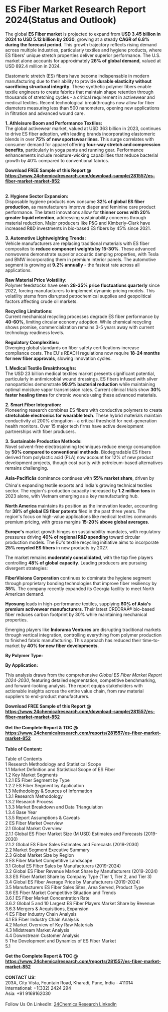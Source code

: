 <h1>ES Fiber Market Research Report 2024(Status and Outlook)</h1><p>The global <strong>ES Fiber market</strong> is projected to expand from <strong>USD 3.45 billion in 2024 to USD 5.12 billion by 2030</strong>, growing at a steady <strong>CAGR of 6.8% during the forecast period</strong>. This growth trajectory reflects rising demand across multiple industries, particularly textiles and hygiene products, where ES fibers' unique stretch properties deliver superior performance. The U.S. market alone accounts for approximately <strong>26% of global demand</strong>, valued at USD 892.4 million in 2024.</p><p>Elastomeric stretch (ES) fibers have become indispensable in modern manufacturing due to their ability to provide <strong>durable elasticity without sacrificing structural integrity</strong>. These synthetic polymer fibers enable textile engineers to create fabrics that maintain shape retention through thousands of stretching cycles - a critical requirement in activewear and medical textiles. Recent technological breakthroughs now allow for fiber diameters measuring less than 500 nanometers, opening new applications in filtration and advanced wound care.</p><p><strong>1. Athleisure Boom and Performance Textiles:</strong><br>
The global activewear market, valued at USD 363 billion in 2023, continues to drive ES fiber adoption, with leading brands incorporating elastomeric blends in over <strong>75% of new sportswear lines</strong>. This surge correlates with consumer demand for apparel offering <strong>four-way stretch and compression benefits</strong>, particularly in yoga pants and running gear. Performance enhancements include moisture-wicking capabilities that reduce bacterial growth by 40% compared to conventional fabrics.</p><div><b>Download FREE Sample of this Report @ 
            <a href="https://www.24chemicalresearch.com/download-sample/281557/es-fiber-market-market-852">
            https://www.24chemicalresearch.com/download-sample/281557/es-fiber-market-market-852</a></b></div><br><p><strong>2. Hygiene Sector Expansion:</strong><br>
Disposable hygiene products now consume <strong>32% of global ES fiber production</strong>, as manufacturers improve diaper and feminine care product performance. The latest innovations allow for <strong>thinner cores with 20% greater liquid retention</strong>, addressing sustainability concerns through material reduction. Major producers like P&amp;G and Kimberly-Clark have increased R&amp;D investments in bio-based ES fibers by 45% since 2021.</p><p><strong>3. Automotive Lightweighting Trends:</strong><br>
Vehicle manufacturers are replacing traditional materials with ES fiber composites to <strong>reduce component weights by 15-30%</strong>. These advanced nonwovens demonstrate superior acoustic damping properties, with Tesla and BMW incorporating them in premium interior panels. The automotive segment is growing at <strong>9.2% annually</strong> - the fastest rate across all applications.</p><p><strong>Raw Material Price Volatility:</strong><br>
	Polymer feedstocks have seen <strong>28-35% price fluctuations quarterly</strong> since 2022, forcing manufacturers to implement dynamic pricing models. This volatility stems from disrupted petrochemical supplies and geopolitical factors affecting crude oil markets.</p><p><strong>Recycling Limitations:</strong><br>
	Current mechanical recycling processes degrade ES fiber performance by <strong>40-60%</strong>, limiting circular economy adoption. While chemical recycling shows promise, commercialization remains 3-5 years away with current technology readiness levels.</p><p><strong>Regulatory Complexities:</strong><br>
	Diverging global standards on fiber safety certifications increase compliance costs. The EU's REACH regulations now require <strong>18-24 months for new fiber approvals</strong>, slowing innovation cycles.</p><p><strong>1. Medical Textile Breakthroughs:</strong><br>
The USD 23 billion medical textiles market presents significant potential, particularly in antimicrobial wound dressings. ES fibers infused with silver nanoparticles demonstrate <strong>99.9% bacterial reduction</strong> while maintaining optimal moisture vapor transmission rates. Current clinical trials show <strong>30% faster healing times</strong> for chronic wounds using these advanced materials.</p><p><strong>2. Smart Fiber Integration:</strong><br>
Pioneering research combines ES fibers with conductive polymers to create <strong>stretchable electronics for wearable tech</strong>. These hybrid materials maintain conductivity at 200% elongation - a critical threshold for next-generation health monitors. Over 15 major tech firms have active development partnerships with fiber producers.</p><p><strong>3. Sustainable Production Methods:</strong><br>
Novel solvent-free electrospinning techniques reduce energy consumption by <strong>50% compared to conventional methods</strong>. Biodegradable ES fibers derived from polylactic acid (PLA) now account for 12% of new product development projects, though cost parity with petroleum-based alternatives remains challenging.</p><p><strong>Asia-Pacificâs</strong> dominance continues with <strong>55% market share</strong>, driven by China's expanding textile exports and India's growing technical textiles sector. The region's production capacity increased by <strong>1.2 million tons</strong> in 2023 alone, with Vietnam emerging as a key manufacturing hub.</p><p><strong>North America</strong> maintains its position as the innovation leader, accounting for <strong>38% of global ES fiber patents</strong> filed in the past three years. The region's focus on high-value applications like medical textiles commands premium pricing, with gross margins <strong>15-20% above global averages</strong>.</p><p><strong>Europe's</strong> market growth hinges on sustainability mandates, with regulatory pressures driving <strong>40% of regional R&amp;D spending</strong> toward circular production models. The EU's textile recycling initiative aims to incorporate <strong>25% recycled ES fibers</strong> in new products by 2027.</p><p>The market remains <strong>moderately consolidated</strong>, with the top five players controlling <strong>48% of global capacity</strong>. Leading producers are pursuing divergent strategies:</p><p><strong>FiberVisions Corporation</strong> continues to dominate the hygiene segment through proprietary bonding technologies that improve fiber resiliency by <strong>35%</strong>. The company recently expanded its Georgia facility to meet North American demand.</p><p><strong>Hyosung</strong> leads in high-performance textiles, supplying <strong>60% of Asia's premium activewear manufacturers</strong>. Their latest CREORAÂ® bio-based fiber reduces carbon footprint by 30% while maintaining mechanical properties.</p><p>Emerging players like <strong>Indorama Ventures</strong> are disrupting traditional markets through vertical integration, controlling everything from polymer production to finished fabric manufacturing. This approach has reduced their time-to-market by <strong>40% for new fiber developments</strong>.</p><p><strong>By Polymer Type:</strong></p><p><strong>By Application:</strong></p><p>This analysis draws from the comprehensive <em>Global ES Fiber Market Report 2024-2030</em>, featuring detailed segmentation, competitive benchmarking, and forward-looking analysis. The report equips stakeholders with actionable insights across the entire value chain, from raw material suppliers to end-product manufacturers.</p><div><b>Download FREE Sample of this Report @ 
            <a href="https://www.24chemicalresearch.com/download-sample/281557/es-fiber-market-market-852">
            https://www.24chemicalresearch.com/download-sample/281557/es-fiber-market-market-852</a></b></div><br><div><b>Get the Complete Report & TOC @ 
            <a href="https://www.24chemicalresearch.com/reports/281557/es-fiber-market-market-852">
            https://www.24chemicalresearch.com/reports/281557/es-fiber-market-market-852</a></b></div><br>
            <b>Table of Content:</b><p>Table of Contents<br />
 1 Research Methodology and Statistical Scope<br />
 1.1 Market Definition and Statistical Scope of ES Fiber<br />
 1.2 Key Market Segments<br />
 1.2.1 ES Fiber Segment by Type<br />
 1.2.2 ES Fiber Segment by Application<br />
 1.3 Methodology & Sources of Information<br />
 1.3.1 Research Methodology<br />
 1.3.2 Research Process<br />
 1.3.3 Market Breakdown and Data Triangulation<br />
 1.3.4 Base Year<br />
 1.3.5 Report Assumptions & Caveats<br />
 2 ES Fiber Market Overview<br />
 2.1 Global Market Overview<br />
 2.1.1 Global ES Fiber Market Size (M USD) Estimates and Forecasts (2019-2030)<br />
 2.1.2 Global ES Fiber Sales Estimates and Forecasts (2019-2030)<br />
 2.2 Market Segment Executive Summary<br />
 2.3 Global Market Size by Region<br />
 3 ES Fiber Market Competitive Landscape<br />
 3.1 Global ES Fiber Sales by Manufacturers (2019-2024)<br />
 3.2 Global ES Fiber Revenue Market Share by Manufacturers (2019-2024)<br />
 3.3 ES Fiber Market Share by Company Type (Tier 1, Tier 2, and Tier 3)<br />
 3.4 Global ES Fiber Average Price by Manufacturers (2019-2024)<br />
 3.5 Manufacturers ES Fiber Sales Sites, Area Served, Product Type<br />
 3.6 ES Fiber Market Competitive Situation and Trends<br />
 3.6.1 ES Fiber Market Concentration Rate<br />
 3.6.2 Global 5 and 10 Largest ES Fiber Players Market Share by Revenue<br />
 3.6.3 Mergers & Acquisitions, Expansion<br />
 4 ES Fiber Industry Chain Analysis<br />
 4.1 ES Fiber Industry Chain Analysis<br />
 4.2 Market Overview of Key Raw Materials<br />
 4.3 Midstream Market Analysis<br />
 4.4 Downstream Customer Analysis<br />
 5 The Development and Dynamics of ES Fiber Market <br />
 5.1</p><div><b>Get the Complete Report & TOC @ 
            <a href="https://www.24chemicalresearch.com/reports/281557/es-fiber-market-market-852">
            https://www.24chemicalresearch.com/reports/281557/es-fiber-market-market-852</a></b></div><br><b>CONTACT US:</b><br>
            203A, City Vista, Fountain Road, Kharadi, Pune, India - 411014<br>
            International: +1(332) 2424 294<br>
            Asia: +91 9169162030 <br><br>
            Follow Us On LinkedIn: <a href="https://www.linkedin.com/company/24chemicalresearch/">24ChemicalResearch LinkedIn</a>